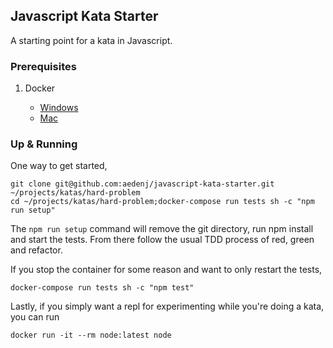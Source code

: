## Javascript Kata Starter

A starting point for a kata in Javascript.

### Prerequisites

1. Docker

    + [Windows](https://docs.docker.com/docker-for-windows/install/)
    + [Mac](https://download.docker.com/mac/stable/Docker.dmg)

### Up & Running

One way to get started,

```
git clone git@github.com:aedenj/javascript-kata-starter.git ~/projects/katas/hard-problem
cd ~/projects/katas/hard-problem;docker-compose run tests sh -c "npm run setup"
```

The `npm run setup` command will remove the git directory, run npm install and start the tests. From there follow the usual TDD process of red, green and refactor.

If you stop the container for some reason and want to only restart the tests,

```
docker-compose run tests sh -c "npm test"
```

Lastly, if you simply want a repl for experimenting while you're doing a kata, you can run

```
docker run -it --rm node:latest node
```
